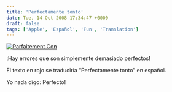 ```yaml
---
title: 'Perfectamente tonto'
date: Tue, 14 Oct 2008 17:34:47 +0000
draft: false
tags: ['Apple', 'Español', 'Fun', 'Translation']
---
```


[![Parfaitement Con](http://blog.madd0.com/images/WindowsLiveWriter/lang_enPerfectlydumblang_enlang_frParfai_12136/parfaitement_con_thumb.jpg "Parfaitement Con")](http://blog.madd0.com/images/WindowsLiveWriter/lang_enPerfectlydumblang_enlang_frParfai_12136/parfaitement_con.jpg)

¡Hay errores que son simplemente demasiado perfectos!

El texto en rojo se traduciría “Perfectamente tonto” en español.

Yo nada digo: Perfecto!